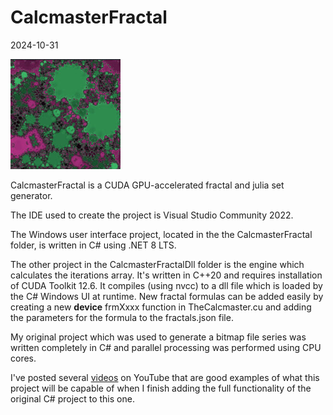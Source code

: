 # CalcmasterFractal
2024-10-31


![fractalsnakes](fractal_mouse.jpg)

CalcmasterFractal is a CUDA GPU-accelerated fractal and julia set generator.

The IDE used to create the project is Visual Studio Community 2022.

The Windows user interface project, located in the the CalcmasterFractal folder, is written in C# using .NET 8 LTS.

The other project in the CalcmasterFractalDll folder is the engine which calculates the iterations array.  It's written in C++20 and requires installation of CUDA Toolkit 12.6.  It compiles (using nvcc) to a dll file which is loaded by the C# Windows UI at runtime.  New fractal formulas can be added easily by creating a new __device__ frmXxxx function in TheCalcmaster.cu and adding the parameters for the formula to the fractals.json file.

My original project which was used to generate a bitmap file series was written completely in C# and parallel processing was performed using CPU cores.

I've posted several [videos](https://www.youtube.com/@fractalsnakes840) on YouTube that are good examples of what this project will be capable of when I finish adding the full functionality of the original C# project to this one.

